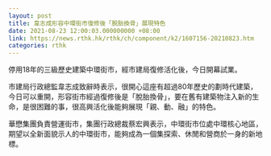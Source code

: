 ```yaml
---
layout: post
title: 韋志成形容中環街市復修後「脫胎換骨」展現特色
date: 2021-08-23 12:00:03.000000000 +08:00
link: https://news.rthk.hk/rthk/ch/component/k2/1607156-20210823.htm
categories: rthk
---
```


停用18年的三級歷史建築中環街市，經市建局復修活化後，今日開幕試業。

市建局行政總監韋志成致辭時表示，很開心這座有超過80年歷史的劃時代建築，今日可以重開，形容街市經過復修後是「脫胎換骨」，要在舊有建築物注入新的生命，是很困難的事，很高興活化後能夠展現「親、動、融」的特色。

華懋集團負責營運街市，集團行政總裁蔡宏興表示，中環街市位處中環核心地區，期望以全新面貌示人的中環街市，能夠成為一個集探索、休閒和營商於一身的新地標。
